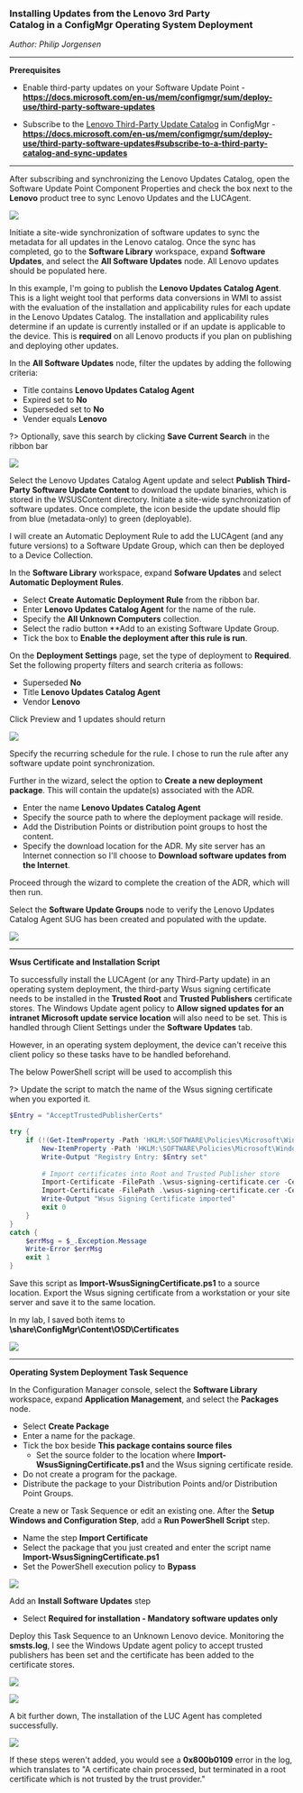 ### Installing Updates from the Lenovo 3rd Party <br> Catalog in a ConfigMgr Operating System Deployment
*Author: Philip Jorgensen*

---

**Prerequisites**
- Enable third-party updates on your Software Update Point - **https://docs.microsoft.com/en-us/mem/configmgr/sum/deploy-use/third-party-software-updates**

- Subscribe to the [Lenovo Third-Party Update Catalog](https://blog.lenovocdrt.com/#/2020/lucv3) in ConfigMgr - **https://docs.microsoft.com/en-us/mem/configmgr/sum/deploy-use/third-party-software-updates#subscribe-to-a-third-party-catalog-and-sync-updates**

---

After subscribing and synchronizing the Lenovo Updates Catalog, open the Software Update Point Component Properties and check the box next to the **Lenovo** product tree to sync Lenovo Updates and the LUCAgent. 

![](../img/2022/configmgr_osd_updates/image1.jpg)

Initiate a site-wide synchronization of software updates to sync the metadata for all updates in the Lenovo catalog. Once the sync has completed, go to the **Software Library** workspace, expand **Software Updates**, and select the **All Software Updates** node. All Lenovo updates should be populated here.

In this example, I'm going to publish the **Lenovo Updates Catalog Agent**. This is a light weight tool that performs data conversions in WMI to assist with the evaluation of the installation and applicability rules for each update in the Lenovo Updates Catalog. The installation and applicability rules determine if an update is currently installed or if an update is applicable to the device. This is **required** on all Lenovo products if you plan on publishing and deploying other updates.

In the **All Software Updates** node, filter the updates by adding the following criteria:
- Title contains **Lenovo Updates Catalog Agent**
- Expired set to **No**
- Superseded set to **No**
- Vender equals **Lenovo**

?> Optionally, save this search by clicking **Save Current Search** in the ribbon bar

![](../img/2022/configmgr_osd_updates/image2.jpg)

Select the Lenovo Updates Catalog Agent update and select **Publish Third-Party Software Update Content** to download the update binaries, which is stored in the WSUSContent directory. Initiate a site-wide synchronization of software updates. Once complete, the icon beside the update should flip from blue (metadata-only) to green (deployable).

I will create an Automatic Deployment Rule to add the LUCAgent (and any future versions) to a Software Update Group, which can then be deployed to a Device Collection.

In the **Software Library** workspace, expand **Sofware Updates** and select **Automatic Deployment Rules**.
- Select **Create Automatic Deployment Rule** from the ribbon bar.
- Enter **Lenovo Updates Catalog Agent** for the name of the rule.
- Specify the **All Unknown Computers** collection.
- Select the radio button **Add to an existing Software Update Group.
- Tick the box to **Enable the deployment after this rule is run**.

On the **Deployment Settings** page, set the type of deployment to **Required**.
Set the following property filters and search criteria as follows:
- Superseded **No**
- Title **Lenovo Updates Catalog Agent**
- Vendor **Lenovo**

Click Preview and 1 updates should return

![](../img/2022/configmgr_osd_updates/image3.jpg)

Specify the recurring schedule for the rule. I chose to run the rule after any software update point synchronization.

Further in the wizard, select the option to **Create a new deployment package**. This will contain the update(s) associated with the ADR.
- Enter the name **Lenovo Updates Catalog Agent**
- Specify the source path to where the deployment package will reside.
- Add the Distribution Points or distribution point groups to host the content.
- Specify the download location for the ADR. My site server has an Internet connection so I'll choose to **Download software updates from the Internet**.

Proceed through the wizard to complete the creation of the ADR, which will then run.

Select the **Software Update Groups** node to verify the Lenovo Updates Catalog Agent SUG has been created and populated with the update.

![](../img/2022/configmgr_osd_updates/image4.jpg)

---

**Wsus Certificate and Installation Script**

To successfully install the LUCAgent (or any Third-Party update) in an operating system deployment, the third-party Wsus signing certificate needs to be installed in the **Trusted Root** and **Trusted Publishers** certificate stores. The Windows Update agent policy to **Allow signed updates for an intranet Microsoft update service location** will also need to be set. This is handled through Client Settings under the **Software Updates** tab.

However, in an operating system deployment, the device can't receive this client policy so these tasks have to be handled beforehand.

The below PowerShell script will be used to accomplish this

?> Update the script to match the name of the Wsus signing certificate when you exported it.

```powershell
$Entry = "AcceptTrustedPublisherCerts"

try {
    if (!(Get-ItemProperty -Path 'HKLM:\SOFTWARE\Policies\Microsoft\Windows\WindowsUpdate' -Name $Entry -ErrorAction SilentlyContinue)) {
        New-ItemProperty -Path 'HKLM:\SOFTWARE\Policies\Microsoft\Windows\WindowsUpdate' -Name $Entry -PropertyType DWord -Value 1
        Write-Output "Registry Entry: $Entry set"
        
        # Import certificates into Root and Trusted Publisher store
        Import-Certificate -FilePath .\wsus-signing-certificate.cer -CertStoreLocation 'Cert:\LocalMachine\Root'
        Import-Certificate -FilePath .\wsus-signing-certificate.cer -CertStoreLocation 'Cert:\LocalMachine\TrustedPublisher'
        Write-Output "Wsus Signing Certificate imported"
        exit 0
    }
}
catch {
    $errMsg = $_.Exception.Message
    Write-Error $errMsg
    exit 1
}
```

Save this script as **Import-WsusSigningCertificate.ps1** to a source location. Export the Wsus signing certificate from a workstation or your site server and save it to the same location.

In my lab, I saved both items to **\\share\ConfigMgr\Content\OSD\Certificates**

![](../img/2022/configmgr_osd_updates/image5.jpg)

---

**Operating System Deployment Task Sequence**

In the Configuration Manager console, select the **Software Library** workspace, expand **Application Management**, and select the **Packages** node.
- Select **Create Package**
- Enter a name for the package.
- Tick the box beside **This package contains source files**
    - Set the source folder to the location where **Import-WsusSigningCertificate.ps1** and the Wsus signing certificate reside.
- Do not create a program for the package.
- Distribute the package to your Distribution Points and/or Distribution Point Groups.

Create a new or Task Sequence or edit an existing one. After the **Setup Windows and Configuration Step**, add a **Run PowerShell Script** step.
- Name the step **Import Certificate**
- Select the package that you just created and enter the script name **Import-WsusSigningCertificate.ps1**
- Set the PowerShell execution policy to **Bypass**

![](../img/2022/configmgr_osd_updates/image6.jpg)

Add an **Install Software Updates** step
- Select **Required for installation - Mandatory software updates only**

Deploy this Task Sequence to an Unknown Lenovo device. Monitoring the **smsts.log**, I see the Windows Update agent policy to accept trusted publishers has been set and the certificate has been added to the certificate stores.

![](../img/2022/configmgr_osd_updates/image7.jpg)

![](../img/2022/configmgr_osd_updates/image8.jpg)

A bit further down, The installation of the LUC Agent has completed successfully.

![](../img/2022/configmgr_osd_updates/image9.jpg)

If these steps weren't added, you would see a **0x800b0109** error in the log, which translates to "A certificate chain processed, but terminated in a root certificate which is not trusted by the trust provider." 
